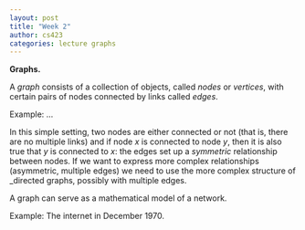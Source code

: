 ```yaml
---
layout: post
title: "Week 2"
author: cs423
categories: lecture graphs
---
```


**Graphs.**

A _graph_ consists of a collection of objects, called _nodes_ or _vertices_,
with certain pairs of nodes connected by links called _edges_.

Example: ...

In this simple setting, two nodes are either connected or not (that is, there are no multiple links) and if node $x$ is connected to node $y$, then it is also true that $y$ is connected to $x$: the edges set up a _symmetric_ relationship between nodes.  If we want to express more complex relationships (asymmetric, multiple edges) we need to use the more complex structure of _directed graphs, possibly with multiple edges.

<div class="note">
  <p>
    A graph can serve as a mathematical model of a network.
  </p>
</div>

Example: The internet in December 1970.
